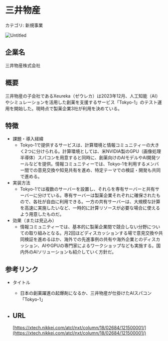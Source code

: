 # 三井物産

カテゴリ: 新規事業

![Untitled](%E4%B8%89%E4%BA%95%E7%89%A9%E7%94%A3%20f8cde6fefeb3423ea38c298c0a933fc9/Untitled.png)

## 企業名

三井物産株式会社

## 概要

三井物産の子会社であるXeureka（ゼウレカ）は2023年12月、人工知能（AI）やシミュレーションを活用した創薬を支援するサービス「Tokyo-1」のテスト運用を開始した。現時点で製薬企業3社が利用を決めている。

## 特徴

- 課題・導入経緯
    - Tokyo-1で提供するサービスは、計算環境と情報コミュニティーの大きく2つに分けられる。計算環境としては、米NVIDIA製のGPU（画像処理半導体）スパコンを用意すると同時に、創薬向けのAIモデルやAI開発ツールなどを提供。情報コミュニティーでは、Tokyo-1を利用するメンバー間での意見交換や知見共有を進め、特定テーマでの検証・開発も共同で進める。
- 実装方法
    - Tokyo-1では複数のサーバーを設置し、それらを専有サーバーと共有サーバーに分けている。専有サーバーは製薬企業それぞれに確保されたもので、各社が自由に利用できる。一方の共有サーバーは、大規模な計算を高速に実施したいなど、一時的に計算リソースが必要な場合に使えるよう用意したものだ。
- 効果（または見込み）
    - 情報コミュニティーでは、基本的に製薬企業間で競合しない分野についての取り組みとなる。月2回ほどディスカッションする場で意見交換や共同検証を進めるほか、海外での先進事例の共有や海外企業とのディスカッション、AIやGPUの専門家によるワークショップなども実施する。国内外のAIソリューションも紹介していく方針だ。

## 参考リンク

- タイトル
    - 日本の創薬躍進の起爆剤になるか、三井物産が仕掛けたAIスパコン「Tokyo-1」
- URL
    - 
    
    [https://xtech.nikkei.com/atcl/nxt/column/18/02684/121500001/](https://xtech.nikkei.com/atcl/nxt/column/18/02684/121500001/)